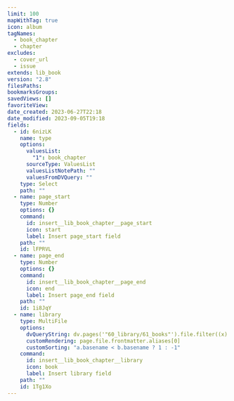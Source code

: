 ```yaml
---
limit: 100
mapWithTag: true
icon: album
tagNames:
  - book_chapter
  - chapter
excludes:
  - cover_url
  - issue
extends: lib_book
version: "2.8"
filesPaths:
bookmarksGroups:
savedViews: []
favoriteView:
date_created: 2023-06-27T22:18
date_modified: 2023-09-05T19:18
fields:
  - id: 6nizLK
    name: type
    options:
      valuesList:
        "1": book_chapter
      sourceType: ValuesList
      valuesListNotePath: ""
      valuesFromDVQuery: ""
    type: Select
    path: ""
  - name: page_start
    type: Number
    options: {}
    command:
      id: insert__lib_book_chapter__page_start
      icon: start
      label: Insert page_start field
    path: ""
    id: lFPRVL
  - name: page_end
    type: Number
    options: {}
    command:
      id: insert__lib_book_chapter__page_end
      icon: end
      label: Insert page_end field
    path: ""
    id: 1i8JqY
  - name: library
    type: MultiFile
    options:
      dvQueryString: dv.pages('"60_library/61_books"').file.filter((x) => x.frontmatter.file_class == "lib_book")
      customRendering: page.file.frontmatter.aliases[0]
      customSorting: "a.basename < b.basename ? 1 : -1"
    command:
      id: insert__lib_book_chapter__library
      icon: book
      label: Insert library field
    path: ""
    id: 1Tg1Xo
---
```

